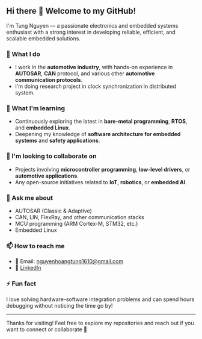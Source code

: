 ## Hi there 👋 Welcome to my GitHub!

I'm Tung Nguyen — a passionate electronics and embedded systems enthusiast with a strong interest in developing reliable, efficient, and scalable embedded solutions.

### 🚗 What I do
- I work in the **automotive industry**, with hands-on experience in **AUTOSAR**, **CAN** protocol, and various other **automotive communication protocols**.
- I'm doing research project in clock synchronization in distributed system. 

### 🌱 What I'm learning
- Continuously exploring the latest in **bare-metal programming**, **RTOS**, and **embedded Linux**.
- Deepening my knowledge of **software architecture for embedded systems** and **safety applications**.

### 👯 I'm looking to collaborate on
- Projects involving **microcontroller programming**, **low-level drivers**, or **automotive applications**.
- Any open-source initiatives related to **IoT**, **robotics**, or **embedded AI**.

### 💬 Ask me about
- AUTOSAR (Classic & Adaptive)
- CAN, LIN, FlexRay, and other communication stacks
- MCU programming (ARM Cortex-M, STM32, etc.)
- Embedded Linux

### 📫 How to reach me
- 📧 Email: nguyenhoangtung1610@gmail.com
- 💼 [LinkedIn]([https://www.linkedin.com/in/your-profile](https://www.linkedin.com/in/tungbud/))

### ⚡ Fun fact
I love solving hardware-software integration problems and can spend hours debugging without noticing the time go by!

---

Thanks for visiting! Feel free to explore my repositories and reach out if you want to connect or collaborate 🤝
